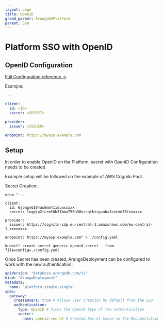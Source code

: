 ```yaml
---
layout: page
title: OpenID
grand_parent: ArangoDBPlatform
parent: SSO
---
```


# Platform SSO with OpenID

## OpenID Configuration

[Full Configuration reference ->](./api/ArangoPlatform.V1Alpha1.Authentication.OpenID.md)

Example:

```yaml
---

client:
  id: <ID>
  secret: <SECRET>

provider:
  issuer: <ISSUER>

endpoint: https://myapp.example.com
```

## Setup

In order to enable OpenID on the Platform, secret with OpenID Configuration needs to be created.

Example setup will be followed on the example of AWS Cognito Pool.

Secret Creation:

```shell
echo "---

client:
  id: 6jomgv6104au8mm41idunxxxxx
  secret: 1uqqtp2tcrm38b31bmu756n30nrcqthisgauba3sntmm76fxxxxxx

provider:
  issuer: https://cognito-idp.eu-central-1.amazonaws.com/eu-central-1_xxxxxxxx

endpoint: https://myapp.example.com" > ./config.yaml

kubectl create secret generic openid-secret --from-file=config=./config.yaml
```

Once Secret has been created, ArangoDeployment can be configured to work with the new authentication:

```yaml
apiVersion: "database.arangodb.com/v1"
kind: "ArangoDeployment"
metadata:
  name: "platform-simple-single"
spec:
  gateway:
    createUsers: true # Allows user creation by default from the SSO
    authentication:
      type: OpenID # Picks the OpenID Type of the authentication
      secret:
        name: openid-secret # Created Secret based on the Documentation
```